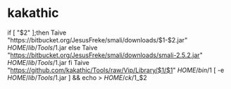 # kakathic
if [ "$2" ];then
Taive "https://bitbucket.org/JesusFreke/smali/downloads/$1-$2.jar" $HOME/lib/Tools/$1.jar
else
Taive "https://bitbucket.org/JesusFreke/smali/downloads/smali-2.5.2.jar" $HOME/lib/Tools/$1.jar
fi
Taive "https://github.com/kakathic/Tools/raw/Vip/Library/$1/$1" $HOME/bin/$1
[ -e $HOME/lib/Tools/$1.jar ] && echo > $HOME/ck/$1_$2
